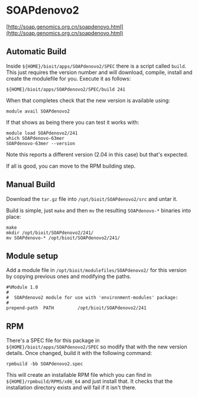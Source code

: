 # SOAPdenovo2

[http://soap.genomics.org.cn/soapdenovo.html](http://soap.genomics.org.cn/soapdenovo.html)

## Automatic Build

Inside `${HOME}/bioit/apps/SOAPdenovo2/SPEC` there is a script called `build`. This just requires the version number and will download, compile, install and create the modulefile for you. Execute it as follows:

    ${HOME}/bioit/apps/SOAPdenovo2/SPEC/build 241

When that completes check that the new version is available using:

    module avail SOAPdenovo2

If that shows as being there you can test it works with:

    module load SOAPdenovo2/241
    which SOAPdenovo-63mer
    SOAPdenovo-63mer --version

Note this reports a different version (2.04 in this case) but that's expected.

If all is good, you can move to the RPM building step.

## Manual Build

Download the `tar.gz` file into `/opt/bioit/SOAPdenovo2/src` and untar it.

Build is simple, just `make` and then `mv` the resulting `SOAPdenovo-*` binaries into place:

    make
    mkdir /opt/bioit/SOAPdenovo2/241/
    mv SOAPdenovo-* /opt/bioit/SOAPdenovo2/241/

## Module setup

Add a module file in `/opt/bioit/modulefiles/SOAPdenovo2/` for this version by copying previous ones and modifying the paths.

    #%Module 1.0
    #
    #  SOAPdenovo2 module for use with 'environment-modules' package:
    #
    prepend-path  PATH         /opt/bioit/SOAPdenovo2/241

## RPM

There's a SPEC file for this package in `${HOME}/bioit/apps/SOAPdenovo2/SPEC` so modify that with the new version details. Once changed, build it with the following command:

    rpmbuild -bb SOAPdenovo2.spec

This will create an installable RPM file which you can find in `${HOME}/rpmbuild/RPMS/x86_64` and just install that. It checks that the installation directory exists and will fail if it isn't there.
